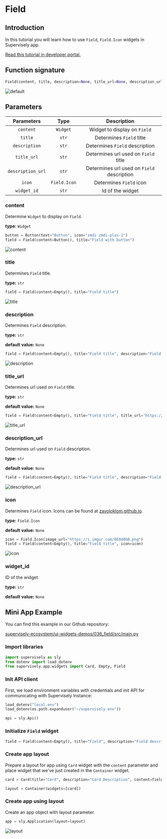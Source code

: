 # Field

## Introduction

In this tutorial you will learn how to use `Field`, `Field.Icon` widgets in Supervisely app.

[Read this tutorial in developer portal.](https://developer.supervise.ly/app-development/apps-with-gui/field)

## Function signature

```python
Field(content, title, description=None, title_url=None, description_url=None, icon=None, widget_id=None)
```

![default](https://user-images.githubusercontent.com/120389559/218447575-b8a874dd-4110-4386-9677-4cb3c1ddbbbd.png)

## Parameters

|    Parameters     |     Type     |                Description                 |
| :---------------: | :----------: | :----------------------------------------: |
|     `content`     |   `Widget`   |        Widget to display on `Field`        |
|      `title`      |    `str`     |          Determines `Field` title          |
|   `description`   |    `str`     |       Determines `Field` description       |
|    `title_url`    |    `str`     |    Determines url used on `Field` title    |
| `description_url` |    `str`     | Determines url used on `Field` description |
|      `icon`       | `Field.Icon` |          Determines `Field` icon           |
|    `widget_id`    |    `str`     |              Id of the widget              |

### content

Determine `Widget` to display on `Field`.

**type:** `Widget`

```python
button = Button(text="Button", icon="zmdi zmdi-plus-1")
field = Field(content=Button(), title="Field with button")
```

![content](https://user-images.githubusercontent.com/120389559/218450019-10bde8fd-a4ad-4320-96c7-2c6ae828ecad.png)

### title

Determines `Field` title.

**type:** `str`

```python
field = Field(content=Empty(), title="Field title")
```

![title](https://user-images.githubusercontent.com/120389559/218450471-b922323e-e00d-4981-ab8a-eab454e7679f.png)

### description

Determines `Field` description.

**type:** `str`

**default value:** `None`

```python
field = Field(content=Empty(), title="Field title", description="Field description")
```

![description](https://user-images.githubusercontent.com/120389559/218450851-009b957b-9915-4451-b8b9-7f20e14ef048.png)

### title_url

Determines url used on `Field` title.

**type:** `str`

**default value:** `None`

```python
field = Field(content=Empty(), title="Field title", title_url="https://i.imgur.com/0E8d8bB.png")
```

![title_url](https://user-images.githubusercontent.com/120389559/218451615-4b6dadc5-0a78-407d-a3e6-ef2cb808a28c.png)

### description_url

Determines url used on `Field` description.

**type:** `str`

**default value:** `None`

```python
field = Field(content=Empty(), title="Field title", description="Field description", description_url="https://i.imgur.com/0E8d8bB.png")
```

![description_url](https://user-images.githubusercontent.com/120389559/218452085-13c262f2-373d-40f0-8167-6d27b391825a.png)

### icon

Determines `Field` icon. Icons can be found at [zavoloklom.github.io](http://zavoloklom.github.io/material-design-iconic-font/icons.html).

**type:** `Field.Icon`

**default value:** `None`

```python
icon = Field.Icon(image_url="https://i.imgur.com/0E8d8bB.png")
field = Field(content=Empty(), title="Field title", icon=icon)
```

![icon](https://user-images.githubusercontent.com/120389559/218452703-a2801419-a910-4a33-848f-53b2589f50c0.png)

### widget_id

ID of the widget.

**type:** `str`

**default value:** `None`

## Mini App Example

You can find this example in our Github repository:

[supervisely-ecosystem/ui-widgets-demos/036_field/src/main.py](https://github.com/supervisely-ecosystem/ui-widgets-demos/blob/master/036_field/src/main.py)

### Import libraries

```python
import supervisely as sly
from dotenv import load_dotenv
from supervisely.app.widgets import Card, Empty, Field
```

### Init API client

First, we load environment variables with credentials and init API for communicating with Supervisely Instance:

```python
load_dotenv("local.env")
load_dotenv(os.path.expanduser("~/supervisely.env"))

api = sly.Api()
```

### Initialize `Field` widget

```python
field = Field(content=Empty(), title="Field", description="Field description")
```

### Create app layout

Prepare a layout for app using `Card` widget with the `content` parameter and place widget that we've just created in the `Container` widget.

```python
card = Card(title="Card", description="Card Description", content=field)

layout = Container(widgets=[card])
```

### Create app using layout

Create an app object with layout parameter.

```python
app = sly.Application(layout=layout)
```

![layout](https://user-images.githubusercontent.com/120389559/218455347-924a2423-f5f5-4770-8331-5007a7ddfa32.png)
